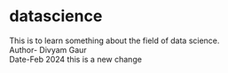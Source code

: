 # datascience
This is to learn something about the field of data science.
<br>
Author- Divyam Gaur
<br>
Date-Feb 2024
this is a new change